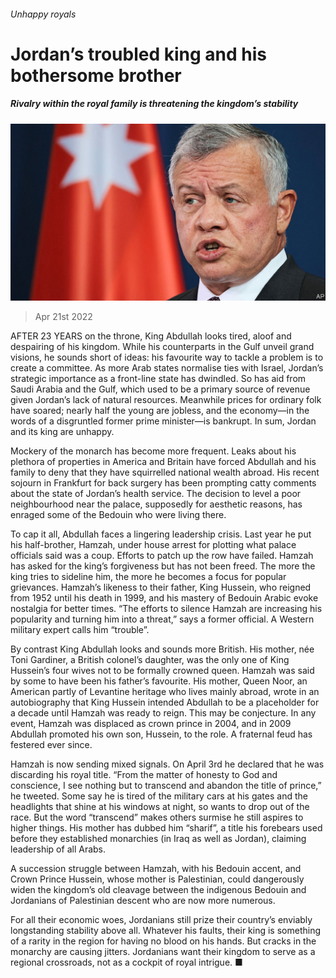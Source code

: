 ###### Unhappy royals

# Jordan’s troubled king and his bothersome brother 

##### Rivalry within the royal family is threatening the kingdom’s stability 

![image](images/20220423_MAP003_0.jpg) 

> Apr 21st 2022 

AFTER 23 YEARS on the throne, King Abdullah looks tired, aloof and despairing of his kingdom. While his counterparts in the Gulf unveil grand visions, he sounds short of ideas: his favourite way to tackle a problem is to create a committee. As more Arab states normalise ties with Israel, Jordan’s strategic importance as a front-line state has dwindled. So has aid from Saudi Arabia and the Gulf, which used to be a primary source of revenue given Jordan’s lack of natural resources. Meanwhile prices for ordinary folk have soared; nearly half the young are jobless, and the economy—in the words of a disgruntled former prime minister—is bankrupt. In sum, Jordan and its king are unhappy.

Mockery of the monarch has become more frequent. Leaks about his plethora of properties in America and Britain have forced Abdullah and his family to deny that they have squirrelled national wealth abroad. His recent sojourn in Frankfurt for back surgery has been prompting catty comments about the state of Jordan’s health service. The decision to level a poor neighbourhood near the palace, supposedly for aesthetic reasons, has enraged some of the Bedouin who were living there.


To cap it all, Abdullah faces a lingering leadership crisis. Last year he put his half-brother, Hamzah, under house arrest for plotting what palace officials said was a coup. Efforts to patch up the row have failed. Hamzah has asked for the king’s forgiveness but has not been freed. The more the king tries to sideline him, the more he becomes a focus for popular grievances. Hamzah’s likeness to their father, King Hussein, who reigned from 1952 until his death in 1999, and his mastery of Bedouin Arabic evoke nostalgia for better times. “The efforts to silence Hamzah are increasing his popularity and turning him into a threat,” says a former official. A Western military expert calls him “trouble”.

By contrast King Abdullah looks and sounds more British. His mother, née Toni Gardiner, a British colonel’s daughter, was the only one of King Hussein’s four wives not to be formally crowned queen. Hamzah was said by some to have been his father’s favourite. His mother, Queen Noor, an American partly of Levantine heritage who lives mainly abroad, wrote in an autobiography that King Hussein intended Abdullah to be a placeholder for a decade until Hamzah was ready to reign. This may be conjecture. In any event, Hamzah was displaced as crown prince in 2004, and in 2009 Abdullah promoted his own son, Hussein, to the role. A fraternal feud has festered ever since.

Hamzah is now sending mixed signals. On April 3rd he declared that he was discarding his royal title. “From the matter of honesty to God and conscience, I see nothing but to transcend and abandon the title of prince,” he tweeted. Some say he is tired of the military cars at his gates and the headlights that shine at his windows at night, so wants to drop out of the race. But the word “transcend” makes others surmise he still aspires to higher things. His mother has dubbed him “sharif”, a title his forebears used before they established monarchies (in Iraq as well as Jordan), claiming leadership of all Arabs.

A succession struggle between Hamzah, with his Bedouin accent, and Crown Prince Hussein, whose mother is Palestinian, could dangerously widen the kingdom’s old cleavage between the indigenous Bedouin and Jordanians of Palestinian descent who are now more numerous.

For all their economic woes, Jordanians still prize their country’s enviably longstanding stability above all. Whatever his faults, their king is something of a rarity in the region for having no blood on his hands. But cracks in the monarchy are causing jitters. Jordanians want their kingdom to serve as a regional crossroads, not as a cockpit of royal intrigue. ■

